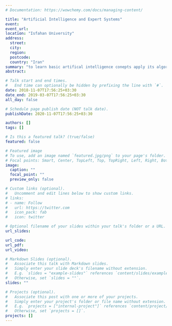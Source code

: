 ```yaml
---
# Documentation: https://wowchemy.com/docs/managing-content/

title: "Artificial Intelligence and Expert Systems"
event:
event_url:
location: "Isfahan University"
address:
  street:
  city:
  region:
  postcode:
  country: "Iran"
summary: "to learn basic artifical intelligence conepts apply its algorithm"
abstract:

# Talk start and end times.
#   End time can optionally be hidden by prefixing the line with `#`.
date: 2018-11-07T17:56:25+03:30
date_end: 2019-03-07T17:56:25+03:30
all_day: false

# Schedule page publish date (NOT talk date).
publishDate: 2020-11-07T17:56:25+03:30

authors: []
tags: []

# Is this a featured talk? (true/false)
featured: false

# Featured image
# To use, add an image named `featured.jpg/png` to your page's folder. 
# Focal points: Smart, Center, TopLeft, Top, TopRight, Left, Right, BottomLeft, Bottom, BottomRight.
image:
  caption: ""
  focal_point: ""
  preview_only: false

# Custom links (optional).
#   Uncomment and edit lines below to show custom links.
# links:
# - name: Follow
#   url: https://twitter.com
#   icon_pack: fab
#   icon: twitter

# Optional filename of your slides within your talk's folder or a URL.
url_slides:

url_code:
url_pdf:
url_video:

# Markdown Slides (optional).
#   Associate this talk with Markdown slides.
#   Simply enter your slide deck's filename without extension.
#   E.g. `slides = "example-slides"` references `content/slides/example-slides.md`.
#   Otherwise, set `slides = ""`.
slides: ""

# Projects (optional).
#   Associate this post with one or more of your projects.
#   Simply enter your project's folder or file name without extension.
#   E.g. `projects = ["internal-project"]` references `content/project/deep-learning/index.md`.
#   Otherwise, set `projects = []`.
projects: []
---
```

